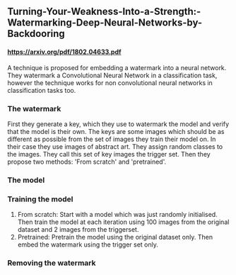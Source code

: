 ## Turning-Your-Weakness-Into-a-Strength:-Watermarking-Deep-Neural-Networks-by-Backdooring
#### https://arxiv.org/pdf/1802.04633.pdf

A technique is proposed for embedding a watermark into a neural network. They watermark a Convolutional Neural Network in a classification task, however
the technique works for non convolutional neural networks in classification tasks too.

### The watermark

First they generate a key, which they use to watermark the model and verify that the model is their own. The keys are some images which should be as different as possible from the set of images they train their model on. In their
case they use images of abstract art. They assign random classes to the images. They call this set of key images the trigger set. Then they propose two methods: 'From scratch' and 'pretrained'.

### The model



### Training the model

1. From scratch: Start with a model which was just randomly initialised. Then train the model at each iteration using 100 images from the original
dataset and 2 images from the triggerset. 
2. Pretrained: Pretrain the model using the original dataset only. Then embed the watermark using the trigger set only.

### Removing the watermark

